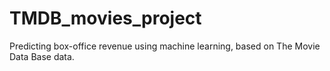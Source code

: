 # TMDB_movies_project
Predicting box-office revenue using machine learning, based on The Movie Data Base data.


